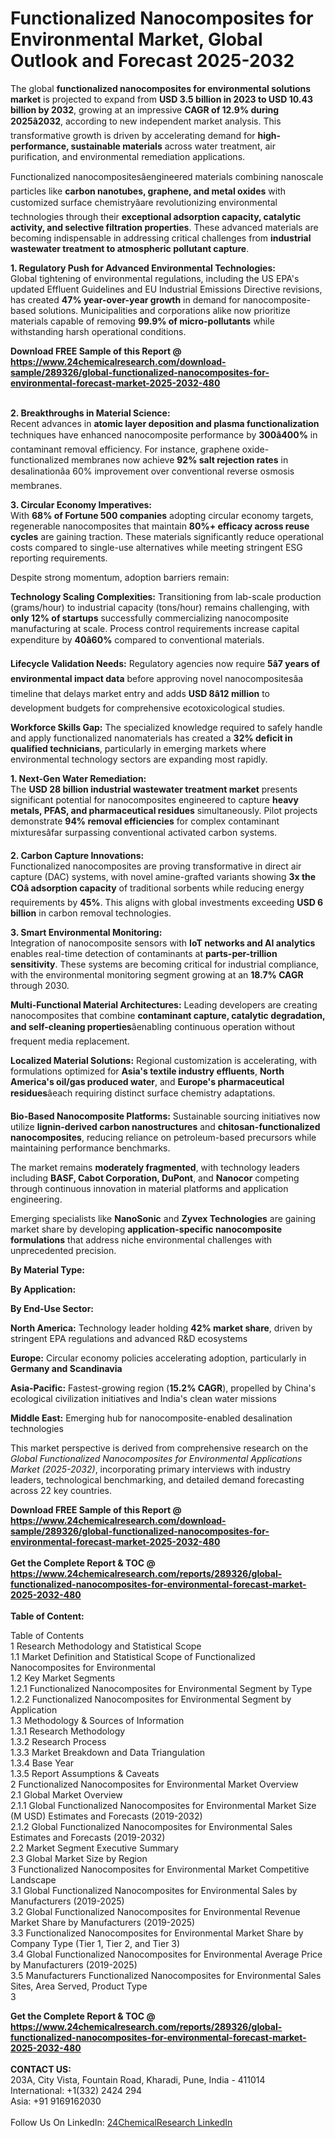 <h1>Functionalized Nanocomposites for Environmental Market, Global Outlook and Forecast 2025-2032</h1><p>The global <strong>functionalized nanocomposites for environmental solutions market</strong> is projected to expand from <strong>USD 3.5 billion in 2023 to USD 10.43 billion by 2032</strong>, growing at an impressive <strong>CAGR of 12.9% during 2025â2032</strong>, according to new independent market analysis. This transformative growth is driven by accelerating demand for <strong>high-performance, sustainable materials</strong> across water treatment, air purification, and environmental remediation applications.</p><p>Functionalized nanocompositesâengineered materials combining nanoscale particles like <strong>carbon nanotubes, graphene, and metal oxides</strong> with customized surface chemistryâare revolutionizing environmental technologies through their <strong>exceptional adsorption capacity, catalytic activity, and selective filtration properties</strong>. These advanced materials are becoming indispensable in addressing critical challenges from <strong>industrial wastewater treatment to atmospheric pollutant capture</strong>.</p><p><strong>1. Regulatory Push for Advanced Environmental Technologies:</strong><br>
Global tightening of environmental regulations, including the US EPA's updated Effluent Guidelines and EU Industrial Emissions Directive revisions, has created <strong>47% year-over-year growth</strong> in demand for nanocomposite-based solutions. Municipalities and corporations alike now prioritize materials capable of removing <strong>99.9% of micro-pollutants</strong> while withstanding harsh operational conditions.</p><div><b>Download FREE Sample of this Report @ 
            <a href="https://www.24chemicalresearch.com/download-sample/289326/global-functionalized-nanocomposites-for-environmental-forecast-market-2025-2032-480">
            https://www.24chemicalresearch.com/download-sample/289326/global-functionalized-nanocomposites-for-environmental-forecast-market-2025-2032-480</a></b></div><br><p><strong>2. Breakthroughs in Material Science:</strong><br>
Recent advances in <strong>atomic layer deposition and plasma functionalization</strong> techniques have enhanced nanocomposite performance by <strong>300â400%</strong> in contaminant removal efficiency. For instance, graphene oxide-functionalized membranes now achieve <strong>92% salt rejection rates</strong> in desalinationâa 60% improvement over conventional reverse osmosis membranes.</p><p><strong>3. Circular Economy Imperatives:</strong><br>
With <strong>68% of Fortune 500 companies</strong> adopting circular economy targets, regenerable nanocomposites that maintain <strong>80%+ efficacy across reuse cycles</strong> are gaining traction. These materials significantly reduce operational costs compared to single-use alternatives while meeting stringent ESG reporting requirements.</p><p>Despite strong momentum, adoption barriers remain:</p><p><strong>Technology Scaling Complexities:</strong> Transitioning from lab-scale production (grams/hour) to industrial capacity (tons/hour) remains challenging, with <strong>only 12% of startups</strong> successfully commercializing nanocomposite manufacturing at scale. Process control requirements increase capital expenditure by <strong>40â60%</strong> compared to conventional materials.</p><p><strong>Lifecycle Validation Needs:</strong> Regulatory agencies now require <strong>5â7 years of environmental impact data</strong> before approving novel nanocompositesâa timeline that delays market entry and adds <strong>USD 8â12 million</strong> to development budgets for comprehensive ecotoxicological studies.</p><p><strong>Workforce Skills Gap:</strong> The specialized knowledge required to safely handle and apply functionalized nanomaterials has created a <strong>32% deficit in qualified technicians</strong>, particularly in emerging markets where environmental technology sectors are expanding most rapidly.</p><p><strong>1. Next-Gen Water Remediation:</strong><br>
The <strong>USD 28 billion industrial wastewater treatment market</strong> presents significant potential for nanocomposites engineered to capture <strong>heavy metals, PFAS, and pharmaceutical residues</strong> simultaneously. Pilot projects demonstrate <strong>94% removal efficiencies</strong> for complex contaminant mixturesâfar surpassing conventional activated carbon systems.</p><p><strong>2. Carbon Capture Innovations:</strong><br>
Functionalized nanocomposites are proving transformative in direct air capture (DAC) systems, with novel amine-grafted variants showing <strong>3x the COâ adsorption capacity</strong> of traditional sorbents while reducing energy requirements by <strong>45%</strong>. This aligns with global investments exceeding <strong>USD 6 billion</strong> in carbon removal technologies.</p><p><strong>3. Smart Environmental Monitoring:</strong><br>
Integration of nanocomposite sensors with <strong>IoT networks and AI analytics</strong> enables real-time detection of contaminants at <strong>parts-per-trillion sensitivity</strong>. These systems are becoming critical for industrial compliance, with the environmental monitoring segment growing at an <strong>18.7% CAGR</strong> through 2030.</p><p><strong>Multi-Functional Material Architectures:</strong> Leading developers are creating nanocomposites that combine <strong>contaminant capture, catalytic degradation, and self-cleaning properties</strong>âenabling continuous operation without frequent media replacement.</p><p><strong>Localized Material Solutions:</strong> Regional customization is accelerating, with formulations optimized for <strong>Asia's textile industry effluents</strong>, <strong>North America's oil/gas produced water</strong>, and <strong>Europe's pharmaceutical residues</strong>âeach requiring distinct surface chemistry adaptations.</p><p><strong>Bio-Based Nanocomposite Platforms:</strong> Sustainable sourcing initiatives now utilize <strong>lignin-derived carbon nanostructures</strong> and <strong>chitosan-functionalized nanocomposites</strong>, reducing reliance on petroleum-based precursors while maintaining performance benchmarks.</p><p>The market remains <strong>moderately fragmented</strong>, with technology leaders including <strong>BASF, Cabot Corporation, DuPont</strong>, and <strong>Nanocor</strong> competing through continuous innovation in material platforms and application engineering.</p><p>Emerging specialists like <strong>NanoSonic</strong> and <strong>Zyvex Technologies</strong> are gaining market share by developing <strong>application-specific nanocomposite formulations</strong> that address niche environmental challenges with unprecedented precision.</p><p><strong>By Material Type:</strong></p><p><strong>By Application:</strong></p><p><strong>By End-Use Sector:</strong></p><p><strong>North America:</strong> Technology leader holding <strong>42% market share</strong>, driven by stringent EPA regulations and advanced R&amp;D ecosystems</p><p><strong>Europe:</strong> Circular economy policies accelerating adoption, particularly in <strong>Germany and Scandinavia</strong></p><p><strong>Asia-Pacific:</strong> Fastest-growing region (<strong>15.2% CAGR</strong>), propelled by China's ecological civilization initiatives and India's clean water missions</p><p><strong>Middle East:</strong> Emerging hub for nanocomposite-enabled desalination technologies</p><p>This market perspective is derived from comprehensive research on the <em>Global Functionalized Nanocomposites for Environmental Applications Market (2025-2032)</em>, incorporating primary interviews with industry leaders, technological benchmarking, and detailed demand forecasting across 22 key countries.</p><div><b>Download FREE Sample of this Report @ 
            <a href="https://www.24chemicalresearch.com/download-sample/289326/global-functionalized-nanocomposites-for-environmental-forecast-market-2025-2032-480">
            https://www.24chemicalresearch.com/download-sample/289326/global-functionalized-nanocomposites-for-environmental-forecast-market-2025-2032-480</a></b></div><br><div><b>Get the Complete Report & TOC @ 
            <a href="https://www.24chemicalresearch.com/reports/289326/global-functionalized-nanocomposites-for-environmental-forecast-market-2025-2032-480">
            https://www.24chemicalresearch.com/reports/289326/global-functionalized-nanocomposites-for-environmental-forecast-market-2025-2032-480</a></b></div><br>
            <b>Table of Content:</b><p>Table of Contents<br />
1 Research Methodology and Statistical Scope<br />
1.1 Market Definition and Statistical Scope of Functionalized Nanocomposites for Environmental<br />
1.2 Key Market Segments<br />
1.2.1 Functionalized Nanocomposites for Environmental Segment by Type<br />
1.2.2 Functionalized Nanocomposites for Environmental Segment by Application<br />
1.3 Methodology & Sources of Information<br />
1.3.1 Research Methodology<br />
1.3.2 Research Process<br />
1.3.3 Market Breakdown and Data Triangulation<br />
1.3.4 Base Year<br />
1.3.5 Report Assumptions & Caveats<br />
2 Functionalized Nanocomposites for Environmental Market Overview<br />
2.1 Global Market Overview<br />
2.1.1 Global Functionalized Nanocomposites for Environmental Market Size (M USD) Estimates and Forecasts (2019-2032)<br />
2.1.2 Global Functionalized Nanocomposites for Environmental Sales Estimates and Forecasts (2019-2032)<br />
2.2 Market Segment Executive Summary<br />
2.3 Global Market Size by Region<br />
3 Functionalized Nanocomposites for Environmental Market Competitive Landscape<br />
3.1 Global Functionalized Nanocomposites for Environmental Sales by Manufacturers (2019-2025)<br />
3.2 Global Functionalized Nanocomposites for Environmental Revenue Market Share by Manufacturers (2019-2025)<br />
3.3 Functionalized Nanocomposites for Environmental Market Share by Company Type (Tier 1, Tier 2, and Tier 3)<br />
3.4 Global Functionalized Nanocomposites for Environmental Average Price by Manufacturers (2019-2025)<br />
3.5 Manufacturers Functionalized Nanocomposites for Environmental Sales Sites, Area Served, Product Type<br />
3</p><div><b>Get the Complete Report & TOC @ 
            <a href="https://www.24chemicalresearch.com/reports/289326/global-functionalized-nanocomposites-for-environmental-forecast-market-2025-2032-480">
            https://www.24chemicalresearch.com/reports/289326/global-functionalized-nanocomposites-for-environmental-forecast-market-2025-2032-480</a></b></div><br><b>CONTACT US:</b><br>
            203A, City Vista, Fountain Road, Kharadi, Pune, India - 411014<br>
            International: +1(332) 2424 294<br>
            Asia: +91 9169162030 <br><br>
            Follow Us On LinkedIn: <a href="https://www.linkedin.com/company/24chemicalresearch/">24ChemicalResearch LinkedIn</a>